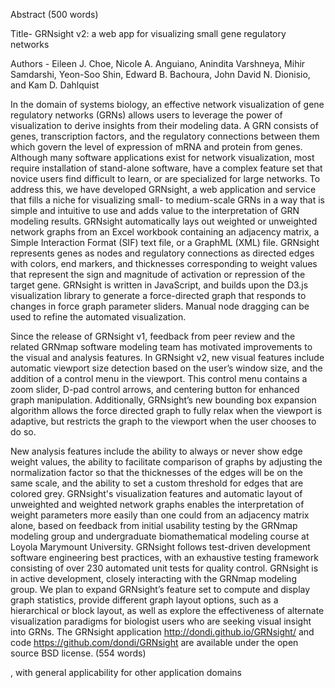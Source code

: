 Abstract (500 words)

Title- GRNsight v2: a web app for visualizing small gene regulatory networks

Authors - Eileen J. Choe, Nicole A. Anguiano, Anindita Varshneya, Mihir Samdarshi, Yeon-Soo Shin, Edward B. Bachoura, John David N. Dionisio, and Kam D. Dahlquist

In the domain of systems biology, an effective network visualization of gene regulatory networks (GRNs) allows users to leverage the power of visualization to derive insights from their modeling data. A GRN consists of genes, transcription factors, and the regulatory connections between them which govern the level of expression of mRNA and protein from genes. Although many software applications exist for network visualization, most require installation of stand-alone software, have a complex feature set that novice users find difficult to learn, or are specialized for large networks.  To address this, we have developed GRNsight, a web application and service that fills a niche for visualizing small- to medium-scale GRNs in a way that is simple and intuitive to use and adds value to the interpretation of GRN modeling results. GRNsight automatically lays out weighted or unweighted network graphs from an Excel workbook containing an adjacency matrix, a Simple Interaction Format (SIF) text file, or a GraphML (XML) file. GRNsight represents genes as nodes and regulatory connections as directed edges with colors, end markers, and thicknesses corresponding to weight values that represent the sign and magnitude of activation or repression of the target gene. GRNsight is written in JavaScript, and builds upon the D3.js visualization library to generate a force-directed graph that responds to changes in force graph parameter sliders. Manual node dragging can be used to refine the automated visualization. 

Since the release of GRNsight v1, feedback from peer review and the related GRNmap software modeling team has motivated improvements to the visual and analysis features. In GRNsight v2, new visual features include  automatic viewport size detection based on the user’s window size, and the addition of a control menu in the viewport. This control menu contains a zoom slider, D-pad control arrows, and centering button for enhanced graph manipulation. Additionally, GRNsight’s new bounding box expansion algorithm allows the force directed graph to fully relax when the viewport is adaptive, but restricts the graph to the viewport when the user chooses to do so. 

New analysis features include the ability to always or never show edge weight values, the ability to facilitate comparison of graphs by adjusting the normalization factor so that the thicknesses of the edges will be on the same scale, and the ability to set a custom threshold for edges that are colored grey. GRNsight's visualization features and automatic layout of unweighted and weighted network graphs enables the interpretation of weight parameters more easily than one could from an adjacency matrix alone, based on feedback from initial usability testing by the GRNmap modeling group and undergraduate biomathematical modeling course at Loyola Marymount University. GRNsight follows test-driven development software engineering best practices, with an exhaustive testing framework consisting of over 230 automated unit tests for quality control. GRNsight is in active development, closely interacting with the GRNmap modeling group. We plan to expand GRNsight’s feature set to compute and display graph statistics, provide different graph layout options, such as a hierarchical or block layout, as well as explore the effectiveness of alternate visualization paradigms for biologist users who are seeking visual insight into GRNs. The GRNsight application http://dondi.github.io/GRNsight/ and code https://github.com/dondi/GRNsight are available under the open source BSD license.
(554 words)

, with general applicability for other application domains
